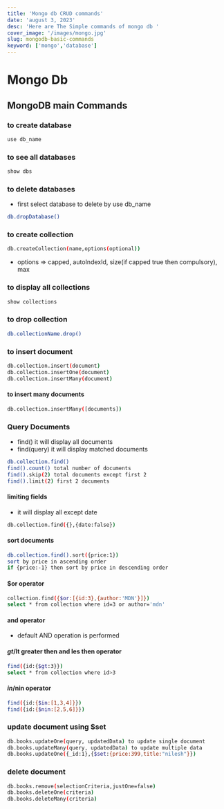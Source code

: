 ```yaml
---
title: 'Mongo db CRUD commands'
date: 'august 3, 2023'
desc: 'Here are The Simple commands of mongo db '
cover_image: '/images/mongo.jpg'
slug: mongodb-basic-commands
keyword: ['mongo','database']
---
```

# Mongo Db
## MongoDB main Commands
### to create database
```bash
use db_name
```
### to see all databases
```bash
show dbs
```

### to delete databases
- first select database to delete by use db_name
```bash
db.dropDatabase()
```

### to create collection
```bash
db.createCollection(name,options(optional))
```
- options => capped, autoIndexId, size(if capped true then compulsory), max

### to display all collections
```bash
show collections
```

### to drop collection
```bash
db.collectionName.drop()
```

### to insert document
```bash
db.collection.insert(document)
db.collection.insertOne(document)
db.collection.insertMany(document)
```
#### to insert many documents
```bash
db.collection.insertMany([documents])
```

### Query Documents

- find() it will display all documents
- find(query) it will display matched documents
```bash
db.collection.find()
find().count() total number of documents
find().skip(2) total documents except first 2
find().limit(2) first 2 documents
```

#### limiting fields
- it will display all except date
```bash
db.collection.find({},{date:false}) 
```

#### sort documents
```bash
db.collection.find().sort({price:1}) 
sort by price in ascending order
if {price:-1} then sort by price in descending order
```
#### $or operator
```bash
collection.find({$or:[{id:3},{author:'MDN'}]})
select * from collection where id=3 or author='mdn'
```
#### and operator
- default AND operation is performed

#### $gt/$lt greater then and les then operator
```bash
find({id:{$gt:3}})
select * from collection where id>3
```
#### $in/$nin operator
```bash
find({id:{$in:[1,3,4]}})
find({id:{$nin:[2,5,6]}})
```
### update document using $set
```bash
db.books.updateOne(query, updatedData) to update single document
db.books.updateMany(query, updatedData) to update multiple data
db.books.updateOne({_id:1},{$set:{price:399,title:"nilesh"}})
```
### delete document
```bash
db.books.remove(selectionCriteria,justOne=false)
db.books.deleteOne(criteria)
db.books.deleteMany(criteria)
```